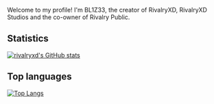 Welcome to my profile! I'm BL1Z33, the creator of RivalryXD, RivalryXD Studios and the co-owner of Rivalry Public.
## Statistics
[![rivalryxd's GitHub stats](https://github-readme-stats.vercel.app/api?username=rivalryxd&show_icons=true&theme=midnight-purple)](https://github.com/anuraghazra/github-readme-stats)
## Top languages
[![Top Langs](https://github-readme-stats.vercel.app/api/top-langs/?username=rivalryxd&theme=midnight-purple)](https://github.com/anuraghazra/github-readme-stats)

